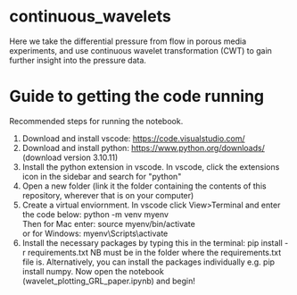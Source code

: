 # continuous_wavelets
Here we take the differential pressure from flow in porous media experiments, and use continuous wavelet transformation (CWT) to gain further insight into the pressure data. 

# Guide to getting the code running 
Recommended steps for running the notebook.

1. Download and install vscode: https://code.visualstudio.com/
2. Download and install python: https://www.python.org/downloads/ (download version 3.10.11)
3. Install the python extension in vscode. In vscode, click the extensions icon in the sidebar and search for "python"
4. Open a new folder (link it the folder containing the contents of this repository, wherever that is on your computer)
5. Create a virtual enviornment. In vscode click View>Terminal and enter the code below:
   python -m venv myenv <br>
   Then for Mac enter: source myenv/bin/activate <br>
   or for Windows: myenv\Scripts\activate 
7. Install the necessary packages by typing this in the terminal:
   pip install -r requirements.txt
   NB must be in the folder where the requirements.txt file is. Alternatively, you can install the packages individually e.g. pip install numpy.
   Now open the notebook (wavelet_plotting_GRL_paper.ipynb) and begin!

